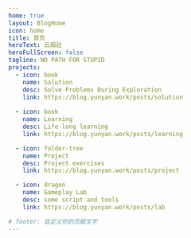 ```yaml
---
home: true
layout: BlogHome
icon: home
title: 首页
heroText: 云烟驻
heroFullScreen: false
tagline: NO PATH FOR STUPID
projects:
  - icon: book
    name: Solution
    desc: Solve Problems During Exploration
    link: https://blog.yunyan.work/posts/solution
  
  - icon: book
    name: Learning
    desc: Life-long learning
    link: https://blog.yunyan.work/posts/learning

  - icon: folder-tree
    name: Project
    desc: Project exercises
    link: https://blog.yunyan.work/posts/project

  - icon: dragon
    name: Gameplay Lab
    desc: some script and tools
    link: https://blog.yunyan.work/posts/lab

# footer: 自定义你的页脚文字
---
```

